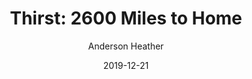 ---
title:      "Thirst: 2600 Miles to Home"
author:     Anderson Heather
location:   Sandy Hook, CT
date:       2019-12-21
---